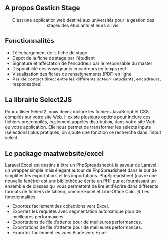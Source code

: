 ## A propos Gestion Stage

<p align="center">
    C'est une application web destiné aux universités pour la gestion des stages des étudiants et leurs suivis.
</p>

## Fonctionnalités

<p align="center">
    <ul>
        <li>Téléchargement de la fiche de stage </li>
        <li> Depot de la fiche de stage par l'étudiant </li>
        <li> Signature et affectation de l'encadreur par le responsable du master </li>
        <li> Disponibilité des enseignants encadreurs en temps réel  </li>
        <li>Visualisation des fiches de renseignements (PDF) en ligne </li>
        <li>Pas de contact direct entre les différents acteurs (etudiants, encadreurs, responsables)</li>
    </ul>

## La librairie Select2JS
Pour utiliser Select2, vous devez inclure les fichiers JavaScript et CSS compilés sur votre site Web. Il existe plusieurs options pour inclure ces fichiers précompilés, également appelés distribution, dans votre site Web ou votre application.
Elle nous permet de transformer les selects inputs (sélections) plus pratiques, on ajoute une fonction de recherche dans l’input select.
## Le package maatwebsite/excel
Laravel Excel est destiné à être un PhpSpreadsheet à la saveur de Laravel : un wrapper simple mais élégant autour de PhpSpreadsheet dans le but de simplifier les exportations et les importations. PhpSpreadsheet (ouvre une nouvelle fenêtre) est une bibliothèque écrite en PHP pur et fournissant un ensemble de classes qui vous permettent de lire et d'écrire dans différents formats de fichiers de tableur, comme Excel et LibreOffice Calc.
&lg; Les fonctionnalités 
<ul>
 	<li>Exportez facilement des collections vers Excel. </li>
 	 <li>Exportez les requêtes avec segmentation automatique pour de meilleures performances.</li>
    <li> 	Exportations de file d'attente pour de meilleures performances.</li>
     <li> 	Exportations de file d'attente pour de meilleures performances.</li>
 	 <li>Exportez facilement les vues Blade vers Excel</li>
 </ul>
</p>